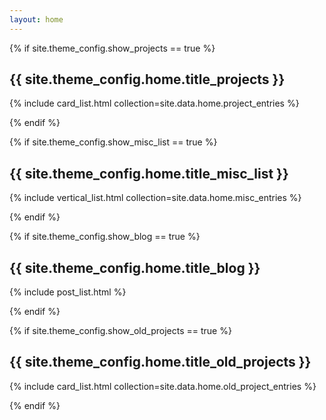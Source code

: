 ```yaml
---
layout: home
---
```


{% if site.theme_config.show_projects == true %}

<h2>{{ site.theme_config.home.title_projects }}</h2>

  {% include card_list.html collection=site.data.home.project_entries %}

{% endif %}

{% if site.theme_config.show_misc_list == true %}

<h2>{{ site.theme_config.home.title_misc_list }}</h2>

  {% include vertical_list.html collection=site.data.home.misc_entries %}

{% endif %}

{% if site.theme_config.show_blog == true %}

<h2>{{ site.theme_config.home.title_blog }}</h2>

  {% include post_list.html %}

{% endif %}

{% if site.theme_config.show_old_projects == true %}

<h2>{{ site.theme_config.home.title_old_projects }}</h2>

  {% include card_list.html collection=site.data.home.old_project_entries %}

{% endif %}

<script>
document.addEventListener('DOMContentLoaded', function () {
    const customCursor = document.createElement('div');
    customCursor.className = 'custom-cursor';
    document.body.appendChild(customCursor);

    document.body.addEventListener('mousemove', (e) => {
        customCursor.style.left = e.clientX + 'px';
        customCursor.style.top = e.clientY + 'px';
    });

    // Add a hover effect to the moonlight table
    const moonlightTable = document.querySelector('.moonlight-table');
    moonlightTable.addEventListener('mouseenter', () => {
        customCursor.style.width = '40px';
        customCursor.style.height = '40px';
    });

    moonlightTable.addEventListener('mouseleave', () => {
        customCursor.style.width = '20px';
        customCursor.style.height = '20px';
    });
});
</script>
